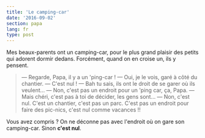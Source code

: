 ```yaml
---
title: 'Le camping-car'
date: '2016-09-02'
section: papa
lang: fr
type: post
---
```


Mes beaux-parents ont un camping-car, pour le plus grand plaisir des petits qui adorent dormir dedans. Forcément, quand on en croise un, ils y pensent.

<!-- more -->

> — Regarde, Papa, il y a un 'ping-car !
> — Oui, je le vois, garé à côté du chantier.
> — C'est nul !
> — Bah tu sais, ils ont le droit de se garer où ils veulent…
> — Non, c'est pas un endroit pour un 'ping car, ça, Papa.
> — Mais chéri, c'est pas à toi de décider, les gens sont…
> — Non, c'est nul. C'est un chantier, c'est pas un parc. C'est pas un endroit pour faire des pic-nics, c'est nul comme vacances !!

Vous avez compris ? On ne déconne pas avec l'endroit où on gare son camping-car. Sinon **c'est nul**.
